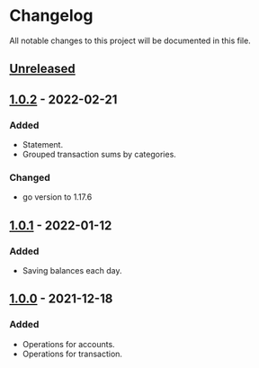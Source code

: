 # Changelog

All notable changes to this project will be documented in this file.

## [Unreleased]

## [1.0.2] - 2022-02-21
### Added
- Statement.
- Grouped transaction sums by categories.

### Changed
- go version to 1.17.6

## [1.0.1] - 2022-01-12
### Added
- Saving balances each day.

## [1.0.0] - 2021-12-18
### Added
- Operations for accounts.
- Operations for transaction.

[unreleased]: https://github.com/lotostudio/financial-api/tree/develop
[1.0.0]: https://github.com/lotostudio/financial-api/releases/tag/v1.0.0
[1.0.1]: https://github.com/lotostudio/financial-api/releases/tag/v1.0.1
[1.0.2]: https://github.com/lotostudio/financial-api/releases/tag/v1.0.2
